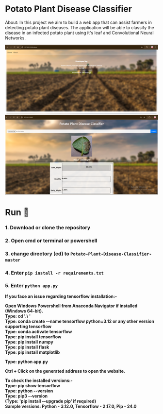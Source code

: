 # Potato Plant Disease Classifier
About: In this project we aim to build a web app that can assist farmers in detecting potato plant diseases. The application will be able to classify the disease in an infected potato plant using it's leaf and Convolutional Neural Networks.<br>

<img width="1439" alt="Screenshot 1" src="Documentation/Website_Image_1.png">

<img width="1439" alt="Screenshot 2" src="Documentation/Website_Image_2.png">



# Run 🎯
### 1. Download or clone the repository
### 2. Open cmd or terminal or powershell
### 3. change directory (cd) to `Potato-Plant-Disease-Classifier-master`
### 4. Enter `pip install -r requirements.txt`
### 5. Enter `python app.py`

**If you face an issue regarding tensorflow installation:-** <br>

**Open Windows Powershell from Anaconda Navigator if installed (Windows 64-bit).** <br>
**Type: cd '.\ <complete path for Potato-Plant-Disease-Classifier-master folder> \'** <br>
**Type: conda create --name tensorflow python=3.12  or any other version supporting tensorflow** <br>
**Type: conda activate tensorflow** <br>
**Type: pip install tensorflow** <br>
**Type: pip install numpy** <br>
**Type: pip install flask** <br>
**Type: pip install matplotlib** <br>

**Type: python app.py** <br>

**Ctrl + Click on the generated address to open the website.** <br>

**To check the installed versions:-** <br>
**Type: pip show tensorflow** <br>
**Type: python --version** <br>
**Type: pip3 --version** <br>
**(Type:  'pip install --upgrade pip' if required)** <br>
**Sample versions: Python - 3.12.0, Tensorflow - 2.17.0, Pip - 24.0** <br>






